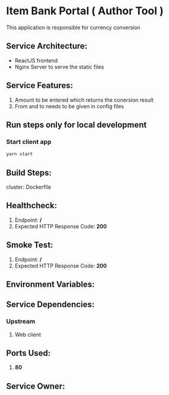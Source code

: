 # Item Bank Portal ( Author Tool )

This application is responsible for currency conversion

## Service Architecture:

-   ReactJS frontend
-   Nginx Server to serve the static files

## Service Features:

1. Amount to be entered which returns the conersion result
2. From and to needs to be given in config files

## Run steps only for local development

### Start client app
```sh
yarn start
```

## Build Steps:
cluster: Dockerfile

## Healthcheck:

1.  Endpoint: **/**
2.  Expected HTTP Response Code: **200**

## Smoke Test:

1.  Endpoint: **/**
2.  Expected HTTP Response Code: **200**

## Environment Variables:

## Service Dependencies:
### Upstream
1. Web client

## Ports Used:
1. **80**

## Service Owner:
